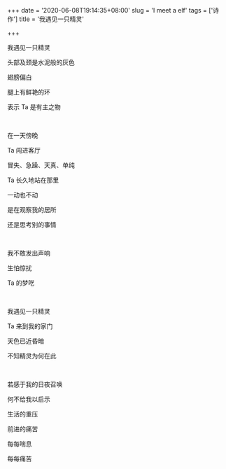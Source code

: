 +++
date = '2020-06-08T19:14:35+08:00'
slug = 'I meet a elf'
tags = ['诗作']
title = '我遇见一只精灵'

+++

我遇见一只精灵

头部及颈是水泥般的灰色

翅膀偏白

腿上有鲜艳的环

表示 Ta 是有主之物

<br>

在一天傍晚

Ta 闯进客厅

冒失、急躁、天真、单纯

Ta 长久地站在那里

一动也不动

是在观察我的居所

还是思考别的事情

<br>

我不敢发出声响

生怕惊扰

Ta 的梦呓

<br>

我遇见一只精灵

Ta 来到我的家门

天色已近昏暗

不知精灵为何在此

<br>

若感于我的日夜召唤

何不给我以启示

生活的重压

前进的痛苦

每每喘息

每每痛苦
